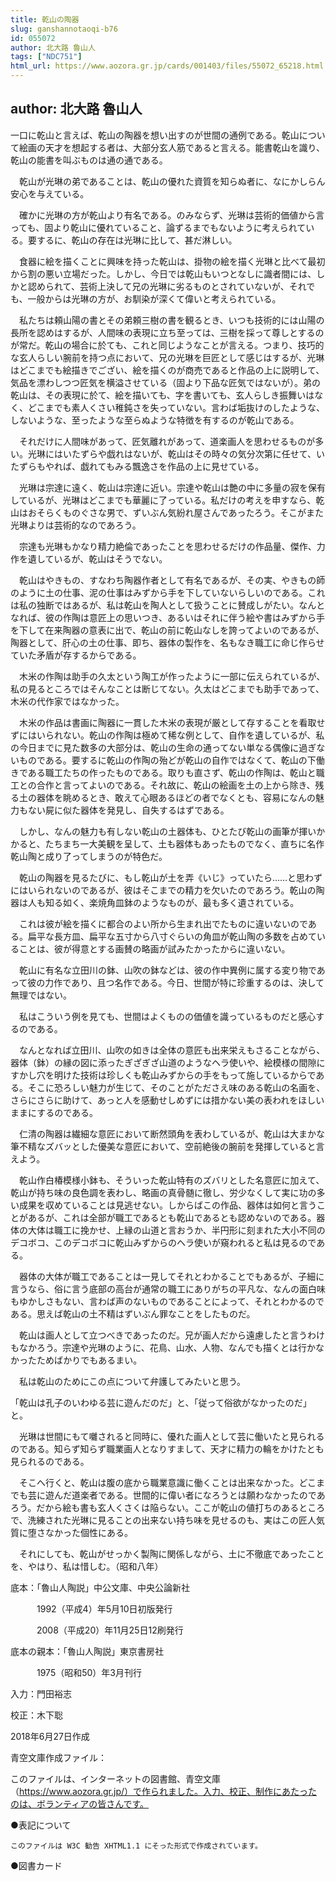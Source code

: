 ```yaml
---
title: 乾山の陶器
slug: ganshannotaoqi-b76
id: 055072
author: 北大路 魯山人
tags: ["NDC751"]
html_url: https://www.aozora.gr.jp/cards/001403/files/55072_65218.html
---
```


## author: 北大路 魯山人

一口に乾山と言えば、乾山の陶器を想い出すのが世間の通例である。乾山について絵画の天才を想起する者は、大部分玄人筋であると言える。能書乾山を識り、乾山の能書を叫ぶものは通の通である。

　乾山が光琳の弟であることは、乾山の優れた資質を知らぬ者に、なにかしらん安心を与えている。

　確かに光琳の方が乾山より有名である。のみならず、光琳は芸術的価値から言っても、固より乾山に優れていること、論ずるまでもないように考えられている。要するに、乾山の存在は光琳に比して、甚だ淋しい。

　食器に絵を描くことに興味を持った乾山は、掛物の絵を描く光琳と比べて最初から割の悪い立場だった。しかし、今日では乾山もいつとなしに識者間には、しかと認められて、芸術上決して兄の光琳に劣るものとされていないが、それでも、一般からは光琳の方が、お馴染が深くて偉いと考えられている。

　私たちは頼山陽の書とその弟頼三樹の書を観るとき、いつも技術的には山陽の長所を認めはするが、人間味の表現に立ち至っては、三樹を採って尊しとするのが常だ。乾山の場合に於ても、これと同じようなことが言える。つまり、技巧的な玄人らしい腕前を持つ点において、兄の光琳を巨匠として感じはするが、光琳はどこまでも絵描きでござい、絵を描くのが商売であると作品の上に説明して、気品を漂わしつつ匠気を横溢させている（固より下品な匠気ではないが）。弟の乾山は、その表現に於て、絵を描いても、字を書いても、玄人らしき振舞いはなく、どこまでも素人くさい稚鈍さを失っていない。言わば垢抜けのしたような、しないような、至ったような至らぬような特徴を有するのが乾山である。

　それだけに人間味があって、匠気離れがあって、道楽画人を思わせるものが多い。光琳にはいたずらや戯れはないが、乾山はその時々の気分次第に任せて、いたずらもやれば、戯れてもみる飄逸さを作品の上に見せている。

　光琳は宗達に遠く、乾山は宗達に近い。宗達や乾山は艶の中に多量の寂を保有しているが、光琳はどこまでも華麗に了っている。私だけの考えを申すなら、乾山はおそらくものぐさな男で、ずいぶん気紛れ屋さんであったろう。そこがまた光琳よりは芸術的なのであろう。

　宗達も光琳もかなり精力絶倫であったことを思わせるだけの作品量、傑作、力作を遺しているが、乾山はそうでない。

　乾山はやきもの、すなわち陶器作者として有名であるが、その実、やきもの師のように土の仕事、泥の仕事はみずから手を下していないらしいのである。これは私の独断ではあるが、私は乾山を陶人として扱うことに賛成しがたい。なんとなれば、彼の作陶は意匠上の思いつき、あるいはそれに伴う絵や書はみずから手を下して在来陶器の意表に出で、乾山の前に乾山なしを誇ってよいのであるが、陶器として、肝心の土の仕事、即ち、器体の製作を、名もなき職工に命じ作らせていた矛盾が存するからである。

　木米の作陶は助手の久太という陶工が作ったように一部に伝えられているが、私の見るところではそんなことは断じてない。久太はどこまでも助手であって、木米の代作家ではなかった。

　木米の作品は書画に陶器に一貫した木米の表現が厳として存することを看取せずにはいられない。乾山の作陶は極めて稀な例として、自作を遺しているが、私の今日までに見た数多の大部分は、乾山の生命の通ってない単なる偶像に過ぎないものである。要するに乾山の作陶の殆どが乾山の自作ではなくて、乾山の下働きである職工たちの作ったものである。取りも直さず、乾山の作陶は、乾山と職工との合作と言ってよいのである。それ故に、乾山の絵画を土の上から除き、残る土の器体を眺めるとき、敢えて心眼あるほどの者でなくとも、容易になんの魅力もない屍に似た器体を発見し、自失するはずである。

　しかし、なんの魅力も有しない乾山の土器体も、ひとたび乾山の画筆が揮いかかると、たちまち一大美観を呈して、土も器体もあったものでなく、直ちに名作乾山陶と成り了ってしまうのが特色だ。

　乾山の陶器を見るたびに、もし乾山が土を弄《いじ》っていたら……と思わずにはいられないのであるが、彼はそこまでの精力を欠いたのであろう。乾山の陶器は人も知る如く、楽焼角皿鉢のようなものが、最も多く遺されている。

　これは彼が絵を描くに都合のよい所から生まれ出でたものに違いないのである。扁平な長方皿、扁平な五寸から八寸ぐらいの角皿が乾山陶の多数を占めていることは、彼が得意とする画賛の略画が試みたかったからに違いない。

　乾山に有名な立田川の鉢、山吹の鉢などは、彼の作中異例に属する変り物であって彼の力作であり、且つ名作である。今日、世間が特に珍重するのは、決して無理ではない。

　私はこういう例を見ても、世間はよくものの価値を識っているものだと感心するのである。

　なんとなれば立田川、山吹の如きは全体の意匠も出来栄えもさることながら、器体（鉢）の縁の図に添ったぎざぎざ山道のようなヘラ使いや、絵模様の間隙にすかし穴を明けた技術は珍しくも乾山みずからの手をもって施しているからである。そこに恐ろしい魅力が生じて、そのことがたださえ味のある乾山の名画を、さらにさらに助けて、あっと人を感動せしめずには措かない美の表われをほしいままにするのである。

　仁清の陶器は繊細な意匠において断然頭角を表わしているが、乾山は大まかな筆不精なズバッとした優美な意匠において、空前絶後の腕前を発揮していると言えよう。

　乾山作白椿模様小鉢も、そういった乾山特有のズバリとした名意匠に加えて、乾山が持ち味の良色調を表わし、略画の真骨髄に徹し、労少なくして実に功の多い成果を収めていることは見逃せない。しからばこの作品、器体は如何と言うことがあるが、これは全部が職工であるとも乾山であるとも認めないのである。器体の大体は職工に挽かせ、上縁の山道と言おうか、半円形に刻まれた大小不同のデコボコ、このデコボコに乾山みずからのヘラ使いが窺われると私は見るのである。

　器体の大体が職工であることは一見してそれとわかることでもあるが、子細に言うなら、俗に言う底部の高台が通常の職工にありがちの平凡な、なんの面白味もゆかしさもない、言わば声のないものであることによって、それとわかるのである。思えば乾山の土不精はずいぶん罪なことをしたものだ。

　乾山は画人として立つべきであったのだ。兄が画人だから遠慮したと言うわけもなかろう。宗達や光琳のように、花鳥、山水、人物、なんでも描くとは行かなかったためばかりでもあるまい。

　私は乾山のためにこの点について弁護してみたいと思う。

「乾山は孔子のいわゆる芸に遊んだのだ」と、「従って俗欲がなかったのだ」と。

　光琳は世間にもて囃されると同時に、優れた画人として芸に働いたと見られるのである。知らず知らず職業画人となりすまして、天才に精力の輪をかけたとも見られるのである。

　そこへ行くと、乾山は腹の底から職業意識に働くことは出来なかった。どこまでも芸に遊んだ道楽者である。世間的に偉い者になろうとは願わなかったのであろう。だから絵も書も玄人くさくは陥らない。ここが乾山の値打ちのあるところで、洗練された光琳に見ることの出来ない持ち味を見せるのも、実はこの匠人気質に堕さなかった個性にある。

　それにしても、乾山がせっかく製陶に関係しながら、土に不徹底であったことを、やはり、私は惜しむ。（昭和八年）













底本：「魯山人陶説」中公文庫、中央公論新社

　　　1992（平成4）年5月10日初版発行

　　　2008（平成20）年11月25日12刷発行

底本の親本：「魯山人陶説」東京書房社

　　　1975（昭和50）年3月刊行

入力：門田裕志

校正：木下聡

2018年6月27日作成

青空文庫作成ファイル：

このファイルは、インターネットの図書館、青空文庫（https://www.aozora.gr.jp/）で作られました。入力、校正、制作にあたったのは、ボランティアの皆さんです。











●表記について


	このファイルは W3C 勧告 XHTML1.1 にそった形式で作成されています。







●図書カード